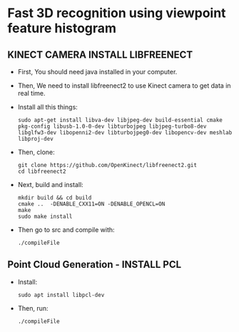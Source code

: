 # Fast 3D recognition using viewpoint feature histogram

## KINECT CAMERA INSTALL LIBFREENECT

* First, You should need java installed in your computer.

* Then, We need to install libfreenect2 to use Kinect camera to get data in real time.

* Install all this things:

      sudo apt-get install libva-dev libjpeg-dev build-essential cmake pkg-config libusb-1.0-0-dev libturbojpeg libjpeg-turbo8-dev libglfw3-dev libopenni2-dev libturbojpeg0-dev libopencv-dev meshlab libproj-dev

* Then, clone:

      git clone https://github.com/OpenKinect/libfreenect2.git
      cd libfreenect2

* Next, build and install:

      mkdir build && cd build
      cmake ..  -DENABLE_CXX11=ON -DENABLE_OPENCL=ON
      make
      sudo make install

* Then go to src and compile with:

      ./compileFile

## Point Cloud Generation - INSTALL PCL

*  Install:

       sudo apt install libpcl-dev

* Then, run:

      ./compileFile
